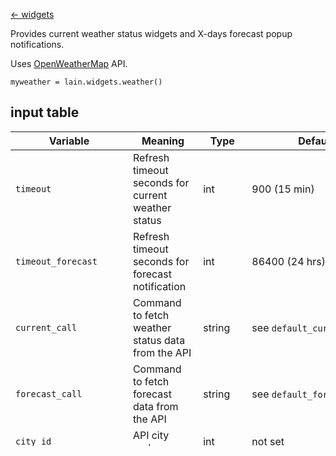 [<- widgets](https://github.com/copycat-killer/lain/wiki/Widgets)

Provides current weather status widgets and X-days forecast popup notifications.

Uses [OpenWeatherMap](http://openweathermap.org/api) API.

    myweather = lain.widgets.weather()

## input table

Variable | Meaning | Type | Default
--- | --- | --- | ---
`timeout` | Refresh timeout seconds for current weather status | int | 900 (15 min)
`timeout_forecast` | Refresh timeout seconds for forecast notification | int | 86400 (24 hrs)
`current_call` | Command to fetch weather status data from the API | string | see `default_current_call`
`forecast_call` | Command to fetch forecast data from the API | string | see `default_forecast_call`
`city_id` | API city code | int | not set
`units` | Temperature units system | string | "metric" 
`lang` | API data localization | string | "en"
`cnt` | Forecast days interval | int | 7
`date_cmd` | Forecast notification format style | string | "date -u -d @%d +'%%a %%d'"
`icons_path` | Icons path | string | `lain/icons/openweathermap`
`w_notification_preset` | Preset for notifications | table | empty table
`settings` | User settings | function | empty function

- ``default_current_call`` 

    "curl -s 'http://api.openweathermap.org/data/2.5/weather?id=%s&units=%s&lang=%s'"

- ``default_forecast_call``
 
    "curl -s 'http://api.openweathermap.org/data/2.5/forecast/daily?id=%s&units=%s&lang=%s&cnt=%s'"

- ``city_id``

    An integer that defines the OpenWeatherMap ID code of your city.
    To obtain it go to [OpenWeatherMap](http://openweathermap.org/) and query for your city in the top search bar. The link will look like this:

        http://openweathermap.org/city/2643743

    your `city_id` is the number at the end.

- ``units``

    - For temperature in Fahrenheit use `units = "imperial"`
    - For temperature in Celsius use `units = "metric"` (Lain default)
    - For temperature in Kelvin use `units = "standard"` (OpenWeatherMap default)

- ``lang``

    See *Multilingual Support* section [here](http://openweathermap.org/current).

- ``cnt``

    Determines how many days to show in the forecast notification.

- ``date_cmd``

    OpenWeatherMap time is in UNIX format, so this variable uses `date` to determine how each line in the forecast notification is formatted. Default looks like this:

        day #daynumber: forecast, temp_min - temp_max

    see `man date` for your customizations.

- ``icons_path``

    You can set your own icons path if you don't wish to use `lain/icons/openweathermap`. Just be sure that your icons are PNGs and named exactly like [OpenWeatherMap ones](http://openweathermap.org/weather-conditions).

- ``w_notification_preset``

   Notifications preset table. See [here](http://awesome.naquadah.org/doc/api/modules/naughty.html#notify) for the details.

- ``settings``

    In your `settings` function, you can use `widget` variable to refer to the textbox, and the dictionary `weather_now` to refer to data retrieved by `current_call`. The dictionary is built with [dkjson library](http://dkolf.de/src/dkjson-lua.fsl/home), and its structure is defined [here](http://openweathermap.org/weather-data).
    For instance, you can retrieve current weather status and temperature in this way.

## Usage
The module creates an imagebox icon and a textbox widget. Add them to you wibox like this:

    right_layout:add(myweather)
    right_layout:add(myweather.icon)

### attach
You can attach the forecast notification to any widget like this:

    lain.widgets.weather.attach(obj)

Hovering over ``obj`` will display the notification.

### update

    lain.widgets.weather.update()

Force fetching of current weather status data. Useful when combined with other widgets workflow (i.e. called from net widget when the internet connection is restored).

### forecast_update

    lain.widgets.weather.forecast_update()

Like above, but for the forecast notification.

### popup shortcut

You can also create a keybinding for the weather popup like this:

    awful.key( { "Mod1" }, "w", function () weather.show(5) end )

where ``show`` argument is an integer defining timeout seconds.